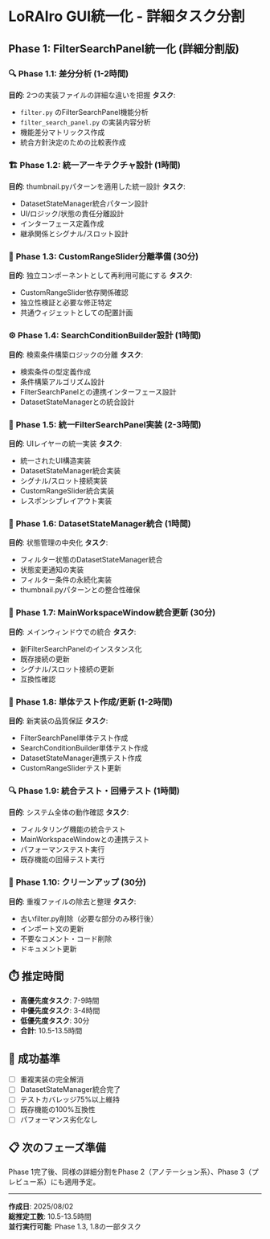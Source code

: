 # LoRAIro GUI統一化 - 詳細タスク分割

## Phase 1: FilterSearchPanel統一化 (詳細分割版)

### 🔍 **Phase 1.1: 差分分析** (1-2時間)
**目的**: 2つの実装ファイルの詳細な違いを把握
**タスク**:
- `filter.py` のFilterSearchPanel機能分析
- `filter_search_panel.py` の実装内容分析  
- 機能差分マトリックス作成
- 統合方針決定のための比較表作成

### 🏗️ **Phase 1.2: 統一アーキテクチャ設計** (1時間)
**目的**: thumbnail.pyパターンを適用した統一設計
**タスク**:
- DatasetStateManager統合パターン設計
- UI/ロジック/状態の責任分離設計
- インターフェース定義作成
- 継承関係とシグナル/スロット設計

### 🔧 **Phase 1.3: CustomRangeSlider分離準備** (30分)
**目的**: 独立コンポーネントとして再利用可能にする
**タスク**:
- CustomRangeSlider依存関係確認
- 独立性検証と必要な修正特定
- 共通ウィジェットとしての配置計画

### ⚙️ **Phase 1.4: SearchConditionBuilder設計** (1時間)
**目的**: 検索条件構築ロジックの分離
**タスク**:
- 検索条件の型定義作成
- 条件構築アルゴリズム設計
- FilterSearchPanelとの連携インターフェース設計
- DatasetStateManagerとの統合設計

### 🎨 **Phase 1.5: 統一FilterSearchPanel実装** (2-3時間)
**目的**: UIレイヤーの統一実装
**タスク**:
- 統一されたUI構造実装
- DatasetStateManager統合実装
- シグナル/スロット接続実装
- CustomRangeSlider統合実装
- レスポンシブレイアウト実装

### 🔗 **Phase 1.6: DatasetStateManager統合** (1時間)
**目的**: 状態管理の中央化
**タスク**:
- フィルター状態のDatasetStateManager統合
- 状態変更通知の実装
- フィルター条件の永続化実装
- thumbnail.pyパターンとの整合性確保

### 🏢 **Phase 1.7: MainWorkspaceWindow統合更新** (30分)
**目的**: メインウィンドウでの統合
**タスク**:
- 新FilterSearchPanelのインスタンス化
- 既存接続の更新
- シグナル/スロット接続の更新
- 互換性確認

### 🧪 **Phase 1.8: 単体テスト作成/更新** (1-2時間)
**目的**: 新実装の品質保証
**タスク**:
- FilterSearchPanel単体テスト作成
- SearchConditionBuilder単体テスト作成
- DatasetStateManager連携テスト作成
- CustomRangeSliderテスト更新

### 🔍 **Phase 1.9: 統合テスト・回帰テスト** (1時間)
**目的**: システム全体の動作確認
**タスク**:
- フィルタリング機能の統合テスト
- MainWorkspaceWindowとの連携テスト
- パフォーマンステスト実行
- 既存機能の回帰テスト実行

### 🧹 **Phase 1.10: クリーンアップ** (30分)
**目的**: 重複ファイルの除去と整理
**タスク**:
- 古いfilter.py削除（必要な部分のみ移行後）
- インポート文の更新
- 不要なコメント・コード削除
- ドキュメント更新

## ⏱️ **推定時間**
- **高優先度タスク**: 7-9時間
- **中優先度タスク**: 3-4時間  
- **低優先度タスク**: 30分
- **合計**: 10.5-13.5時間

## 🎯 **成功基準**
- [ ] 重複実装の完全解消
- [ ] DatasetStateManager統合完了
- [ ] テストカバレッジ75%以上維持
- [ ] 既存機能の100%互換性
- [ ] パフォーマンス劣化なし

## 📋 **次のフェーズ準備**
Phase 1完了後、同様の詳細分割をPhase 2（アノテーション系）、Phase 3（プレビュー系）にも適用予定。

---
**作成日**: 2025/08/02  
**総推定工数**: 10.5-13.5時間  
**並行実行可能**: Phase 1.3, 1.8の一部タスク